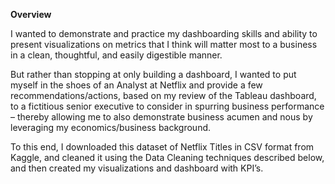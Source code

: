 **Overview**

I wanted to demonstrate and practice my dashboarding skills and ability to present visualizations on metrics that I think will matter most to a business in a clean, thoughtful, and easily digestible manner.

But rather than stopping at only building a dashboard, I wanted to put myself in the shoes of an Analyst at Netflix and provide a few recommendations/actions, based on my review of the Tableau dashboard, to a fictitious senior executive to consider in spurring business performance – thereby allowing me to also demonstrate business acumen and nous by leveraging my economics/business background.

To this end, I downloaded this dataset of Netflix Titles in CSV format from Kaggle, and cleaned it using the Data Cleaning techniques described below, and then created my visualizations and dashboard with KPI’s. 
